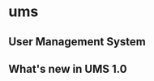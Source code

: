 # ums
User Management System
---------------------------------
What's new in UMS 1.0
---------------------------------
